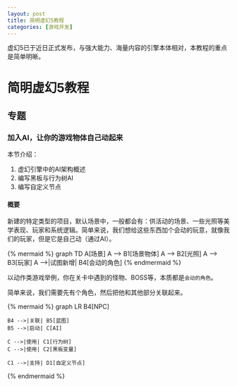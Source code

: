 ```yaml
---
layout: post
title: 简明虚幻5教程
categories: [游戏开发]
---
```


虚幻5已于近日正式发布，与强大能力、海量内容的引擎本体相对，本教程的重点是简单明晰。


# 简明虚幻5教程


## 专题


### 加入AI，让你的游戏物体自己动起来

本节介绍：

1. 虚幻引擎中的AI架构概述
2. 编写黑板与行为树AI
3. 编写自定义节点


#### 概要

新建的特定类型的项目，默认场景中，一般都会有：供活动的场景、一些光照等美学表现、玩家和系统逻辑。简单来说，我们想给这些东西加个会动的玩意，就像我们的玩家，但是它是自己动（通过AI）。

{% mermaid %}
graph TD
    A[场景]
    A --> B1[场景物体]
    A --> B2[光照]
    A --> B3[玩家]
    A -->|试图新增| B4[会动的角色]
{% endmermaid %}

以动作类游戏举例，你在关卡中遇到的怪物、BOSS等，本质都是`会动的角色`。

简单来说，我们需要先有个角色，然后把他和其他部分关联起来。


{% mermaid %}
graph LR
    B4[NPC]

    B4 -->|关联| B5[蓝图]
    B5 -->|启动| C[AI]

    C -->|使用| C1[行为树]
    C -->|使用| C2[黑板变量]

    C1 -->|支持| D1[自定义节点]
{% endmermaid %}
